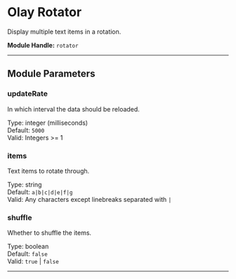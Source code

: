 # Olay Rotator

Display multiple text items in a rotation.

**Module Handle:** `rotator`

---

## Module Parameters

### updateRate

In which interval the data should be reloaded.

Type: integer (milliseconds)  
Default: `5000`  
Valid: Integers >= 1

### items

Text items to rotate through.

Type: string  
Default: `a|b|c|d|e|f|g`  
Valid: Any characters except linebreaks separated with `|`

### shuffle

Whether to shuffle the items.

Type: boolean  
Default: `false`  
Valid: `true` | `false`

---
